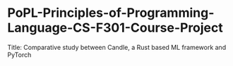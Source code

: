 # PoPL-Principles-of-Programming-Language-CS-F301-Course-Project
Title: Comparative study between Candle, a Rust based ML framework and PyTorch
